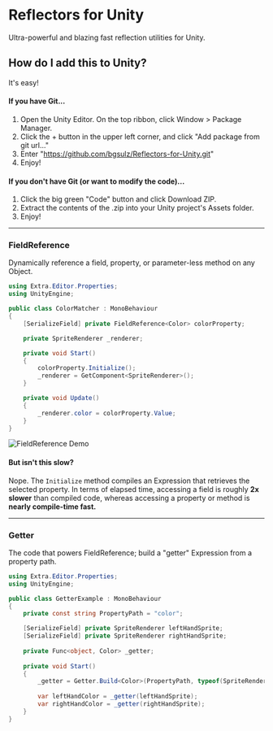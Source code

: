 # Reflectors for Unity
Ultra-powerful and blazing fast reflection utilities for Unity.

## How do I add this to Unity?
It's easy!

#### If you have Git...
1. Open the Unity Editor. On the top ribbon, click Window > Package Manager.
2. Click the + button in the upper left corner, and click "Add package from git url..."
3. Enter "https://github.com/bgsulz/Reflectors-for-Unity.git"
4. Enjoy!

#### If you don't have Git (or want to modify the code)...
1. Click the big green "Code" button and click Download ZIP.
2. Extract the contents of the .zip into your Unity project's Assets folder.
3. Enjoy!

***

### FieldReference
Dynamically reference a field, property, or parameter-less method on any Object.

```cs
using Extra.Editor.Properties;
using UnityEngine;

public class ColorMatcher : MonoBehaviour
{
    [SerializeField] private FieldReference<Color> colorProperty;

    private SpriteRenderer _renderer;

    private void Start()
    {
        colorProperty.Initialize();
        _renderer = GetComponent<SpriteRenderer>();
    }

    private void Update()
    {
        _renderer.color = colorProperty.Value;
    }
}
```

![FieldReference Demo](https://user-images.githubusercontent.com/38191432/166614302-946f456a-b880-408d-8c10-3b3b4c195ac6.gif)

#### But isn't this slow?
Nope. The `Initialize` method compiles an Expression that retrieves the selected property. In terms of elapsed time, accessing a field is roughly **2x slower** than compiled code, whereas accessing a property or method is **nearly compile-time fast.**

***

### Getter
The code that powers FieldReference; build a "getter" Expression from a property path.

```cs
using Extra.Editor.Properties;
using UnityEngine;

public class GetterExample : MonoBehaviour
{
    private const string PropertyPath = "color";

    [SerializeField] private SpriteRenderer leftHandSprite;
    [SerializeField] private SpriteRenderer rightHandSprite;
    
    private Func<object, Color> _getter;
    
    private void Start()
    {
        _getter = Getter.Build<Color>(PropertyPath, typeof(SpriteRenderer), BindingFlags.Public | BindingFlags.Instance);
        
        var leftHandColor = _getter(leftHandSprite);
        var rightHandColor = _getter(rightHandSprite);
    }
}
```
